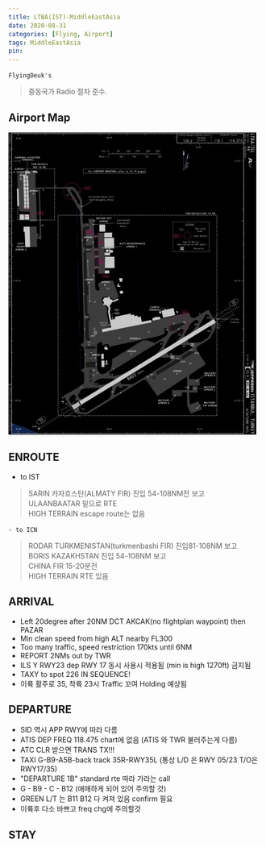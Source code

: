 ```yaml
---
title: LTBA(IST)-MiddleEastAsia
date: 2020-08-31
categories: [Flying, Airport]
tags: MiddleEastAsia
pin:
---
```

`FlyingDeuk's`
>중동국가 Radio 절차 준수.


## Airport Map
![ist](/img/flying/airport/ist_ap.jpg)

## ENROUTE
- to IST
>SARIN 카자흐스탄(ALMATY FIR) 진입 54-108NM전 보고<br>
ULAANBAATAR 밑으로 RTE <br>
HIGH TERRAIN escape route는 없음<br>

	- to ICN
>RODAR TURKMENISTAN(turkmenbashi FIR) 진입81-108NM 보고<br>
BORIS KAZAKHSTAN  진입 54-108NM 보고<br>
CHINA FIR 15-20분전<br>
HIGH TERRAIN RTE 있음<br>


## ARRIVAL
- Left 20degree after 20NM DCT AKCAK(no flightplan waypoint) then PAZAR
- Min clean speed from high ALT nearby FL300
- Too many traffic, speed restriction 170kts until 6NM
- REPORT 2NMs out by TWR
- ILS Y RWY23 dep RWY 17 동시 사용시 적용됨 (min is high 1270ft) 금지됨
- TAXY to spot 226 IN SEQUENCE!
- 이륙 활주로 35, 착륙 23시 Traffic 꼬여 Holding 예상됨


## DEPARTURE
- SID 역시 APP RWY에 따라 다름
- ATIS DEP FREQ 118.475 chart에 없음 (ATIS 와 TWR 불러주는게 다름)
- ATC CLR 받으면 TRANS TX!!!
- TAXI G-B9-A5B-back track 35R-RWY35L (통상 L/D 은 RWY 05/23 T/O은 RWY17/35)
- "DEPARTURE 1B" standard rte 따라 가라는 call
- G - B9 - C - B12 (애매하게 되어 있어 주의할 것)
- GREEN L/T 는 B11 B12 다 켜져 있음 confirm 필요
- 이륙후 다소 바쁘고 freq chg에 주의할것


## STAY
